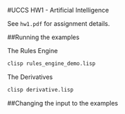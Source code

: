 #UCCS HW1 - Artificial Intelligence

See `hw1.pdf` for assignment details.

##Running the examples

The Rules Engine
```bash
clisp rules_engine_demo.lisp
```

The Derivatives 
```bash
clisp derivative.lisp
```

##Changing the input to the examples


